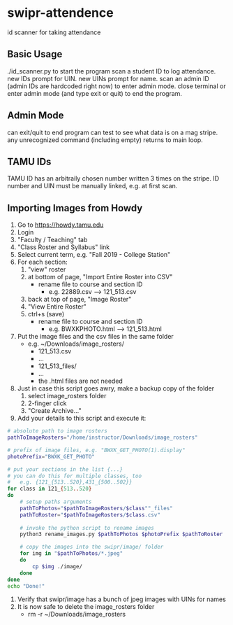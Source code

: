# swipr-attendence
id scanner for taking attendance

## Basic Usage
./id_scanner.py to start the program
scan a student ID to log attendance.  new IDs prompt for UIN.
new UINs prompt for name.
scan an admin ID (admin IDs are hardcoded right now) to enter admin mode.
close terminal or enter admin mode (and type exit or quit) to end the program.

## Admin Mode
can exit/quit to end program
can test to see what data is on a mag stripe.
any unrecognized command (including empty) returns to main loop.

## TAMU IDs
TAMU ID has an arbitraily chosen number written 3 times on the stripe.
ID number and UIN must be manually linked, e.g. at first scan.

## Importing Images from Howdy
1. Go to https://howdy.tamu.edu
1. Login
1. "Faculty / Teaching" tab
1. "Class Roster and Syllabus" link
1. Select current term, e.g. "Fall 2019 - College Station"
1. For each section:
    1. "view" roster
    1. at bottom of page, "Import Entire Roster into CSV"
       * rename file to course and section ID
         * e.g. 22889.csv --> 121_513.csv
    1. back at top of page, "Image Roster"
    1. "View Entire Roster"
    1. ctrl+s (save)
       * rename file to course and section ID
         * e.g. BWXKPHOTO.html --> 121_513.html
1. Put the image files and the csv files in the same folder
   * e.g. ~/Downloads/image_rosters/
     * 121_513.csv
     * ...
     * 121\_513\_files/
     * ...
     * the .html files are not needed
1. Just in case this script goes awry, make a backup copy of the folder
    1. select image_rosters folder
    1. 2-finger click
    1. "Create Archive..."
1. Add your details to this script and execute it:
```bash
# absolute path to image rosters
pathToImageRosters="/home/instructor/Downloads/image_rosters"

# prefix of image files, e.g. "BWXK_GET_PHOTO(1).display"
photoPrefix="BWXK_GET_PHOTO"

# put your sections in the list {...}
# you can do this for multiple classes, too
#   e.g. {121_{513..520},431_{500..502}}
for class in 121_{513..520}
do
    # setup paths arguments
    pathToPhotos="$pathToImageRosters/$class""_files"
    pathToRoster="$pathToImageRosters/$class.csv"
    
    # invoke the python script to rename images
    python3 rename_images.py $pathToPhotos $photoPrefix $pathToRoster

    # copy the images into the swipr/image/ folder 
    for img in "$pathToPhotos/*.jpeg"
    do
        cp $img ./image/
    done
done
echo "Done!"
```
1. Verify that swipr/image has a bunch of jpeg images with UINs for names
1. It is now safe to delete the image_rosters folder
   * rm -r ~/Downloads/image_rosters